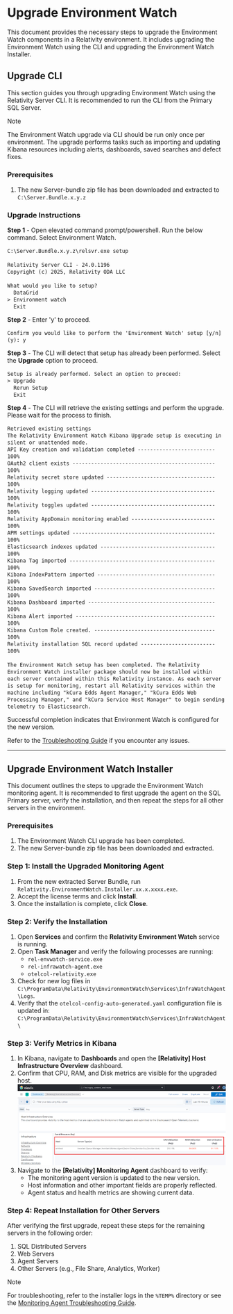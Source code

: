 # Upgrade Environment Watch

This document provides the necessary steps to upgrade the Environment Watch components in a Relativity environment. It includes upgrading the Environment Watch using the CLI and upgrading the Environment Watch Installer.

## Upgrade CLI

This section guides you through upgrading Environment Watch using the Relativity Server CLI. It is recommended to run the CLI from the Primary SQL Server.

> [!NOTE]
> The Environment Watch upgrade via CLI should be run only once per environment. The upgrade performs tasks such as importing and updating Kibana resources including alerts, dashboards, saved searches and defect fixes.

### Prerequisites

1. The new Server-bundle zip file has been downloaded and extracted to `C:\Server.Bundle.x.y.z`

### Upgrade Instructions

**Step 1** - Open elevated command prompt/powershell. Run the below command. Select Environment Watch.

```
C:\Server.Bundle.x.y.z\relsvr.exe setup

Relativity Server CLI - 24.0.1196
Copyright (c) 2025, Relativity ODA LLC

What would you like to setup?
  DataGrid
> Environment watch
  Exit
```

**Step 2** - Enter 'y' to proceed.
```
Confirm you would like to perform the 'Environment Watch' setup [y/n] (y): y
```

**Step 3** - The CLI will detect that setup has already been performed. Select the **Upgrade** option to proceed.

```
Setup is already performed. Select an option to proceed:
> Upgrade
  Rerun Setup
  Exit
```

**Step 4** - The CLI will retrieve the existing settings and perform the upgrade. Please wait for the process to finish.

```
Retrieved existing settings
The Relativity Environment Watch Kibana Upgrade setup is executing in silent or unattended mode.
API Key creation and validation completed ------------------------- 100%
OAuth2 client exists ---------------------------------------------- 100%
Relativity secret store updated ----------------------------------- 100%
Relativity logging updated ---------------------------------------- 100%
Relativity toggles updated ---------------------------------------- 100%
Relativity AppDomain monitoring enabled --------------------------- 100%
APM settings updated ---------------------------------------------- 100%
Elasticsearch indexes updated ------------------------------------- 100%
Kibana Tag imported ----------------------------------------------- 100%
Kibana IndexPattern imported -------------------------------------- 100%
Kibana SavedSearch imported --------------------------------------- 100%
Kibana Dashboard imported ----------------------------------------- 100%
Kibana Alert imported --------------------------------------------- 100%
Kibana Custom Role created. --------------------------------------- 100%
Relativity installation SQL record updated ------------------------ 100%

The Environment Watch setup has been completed. The Relativity Environment Watch installer package should now be installed within each server contained within this Relativity instance. As each server is setup for monitoring, restart all Relativity services within the machine including "kCura Edds Agent Manager," "kCura Edds Web Processing Manager," and "kCura Service Host Manager" to begin sending telemetry to Elasticsearch.
```

Successful completion indicates that Environment Watch is configured for the new version.

Refer to the [Troubleshooting Guide](troubleshooting/relativity-server-cli.md) if you encounter any issues.

---

## Upgrade Environment Watch Installer

This document outlines the steps to upgrade the Environment Watch monitoring agent. It is recommended to first upgrade the agent on the SQL Primary server, verify the installation, and then repeat the steps for all other servers in the environment.

### Prerequisites

1. The Environment Watch CLI upgrade has been completed.
2. The new Server-bundle zip file has been downloaded and extracted.

### Step 1: Install the Upgraded Monitoring Agent

1.  From the new extracted Server Bundle, run `Relativity.EnvironmentWatch.Installer.xx.x.xxxx.exe`.
2.  Accept the license terms and click **Install**.
3.  Once the installation is complete, click **Close**.

### Step 2: Verify the Installation

1.  Open **Services** and confirm the **Relativity Environment Watch** service is running.
2.  Open **Task Manager** and verify the following processes are running:
    *   `rel-envwatch-service.exe`
    *   `rel-infrawatch-agent.exe`
    *   `otelcol-relativity.exe`
3.  Check for new log files in `C:\ProgramData\Relativity\EnvironmentWatch\Services\InfraWatchAgent\Logs`.
4.  Verify that the `otelcol-config-auto-generated.yaml` configuration file is updated in:
    `C:\ProgramData\Relativity\EnvironmentWatch\Services\InfraWatchAgent\`

### Step 3: Verify Metrics in Kibana

1.  In Kibana, navigate to **Dashboards** and open the **[Relativity] Host Infrastructure Overview** dashboard.
2.  Confirm that CPU, RAM, and Disk metrics are visible for the upgraded host.
    ![Host metrics visible in Kibana](../resources/Installer_hostmetric.png)
3.  Navigate to the **[Relativity] Monitoring Agent** dashboard to verify:
    - The monitoring agent version is updated to the new version.
    - Host information and other important fields are properly reflected.
    - Agent status and health metrics are showing current data.

### Step 4: Repeat Installation for Other Servers

After verifying the first upgrade, repeat these steps for the remaining servers in the following order:
1.  SQL Distributed Servers
2.  Web Servers
3.  Agent Servers
4.  Other Servers (e.g., File Share, Analytics, Worker)

> [!NOTE]
> For troubleshooting, refer to the installer logs in the `%TEMP%` directory or see the [Monitoring Agent Troubleshooting Guide](troubleshooting/monitoring-agent-and-otel-collector.md).

